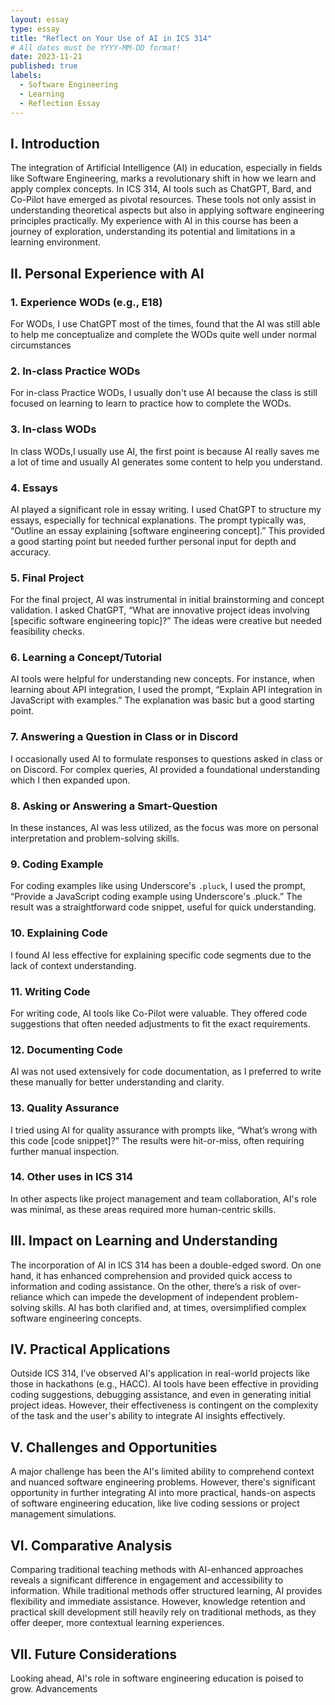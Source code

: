 ```yaml
---
layout: essay
type: essay
title: "Reflect on Your Use of AI in ICS 314"
# All dates must be YYYY-MM-DD format!
date: 2023-11-21
published: true
labels:
  - Software Engineering
  - Learning
  - Reflection Essay
---
```


## I. Introduction

The integration of Artificial Intelligence (AI) in education, especially in fields like Software Engineering, marks a revolutionary shift in how we learn and apply complex concepts. In ICS 314, AI tools such as ChatGPT, Bard, and Co-Pilot have emerged as pivotal resources. These tools not only assist in understanding theoretical aspects but also in applying software engineering principles practically. My experience with AI in this course has been a journey of exploration, understanding its potential and limitations in a learning environment.

## II. Personal Experience with AI

### 1. Experience WODs (e.g., E18)
For WODs, I use ChatGPT most of the times, found that the AI was still able to help me conceptualize and complete the WODs quite well under normal circumstances

### 2. In-class Practice WODs
For in-class Practice WODs, I usually don't use AI because the class is still focused on learning to learn to practice how to complete the WODs.

### 3. In-class WODs
In class WODs,I usually use AI, the first point is because AI really saves me a lot of time and usually AI generates some content to help you understand.

### 4. Essays
AI played a significant role in essay writing. I used ChatGPT to structure my essays, especially for technical explanations. The prompt typically was, “Outline an essay explaining [software engineering concept].” This provided a good starting point but needed further personal input for depth and accuracy.

### 5. Final Project
For the final project, AI was instrumental in initial brainstorming and concept validation. I asked ChatGPT, “What are innovative project ideas involving [specific software engineering topic]?” The ideas were creative but needed feasibility checks.

### 6. Learning a Concept/Tutorial
AI tools were helpful for understanding new concepts. For instance, when learning about API integration, I used the prompt, “Explain API integration in JavaScript with examples.” The explanation was basic but a good starting point.

### 7. Answering a Question in Class or in Discord
I occasionally used AI to formulate responses to questions asked in class or on Discord. For complex queries, AI provided a foundational understanding which I then expanded upon.

### 8. Asking or Answering a Smart-Question
In these instances, AI was less utilized, as the focus was more on personal interpretation and problem-solving skills.

### 9. Coding Example
For coding examples like using Underscore's `.pluck`, I used the prompt, “Provide a JavaScript coding example using Underscore's .pluck.” The result was a straightforward code snippet, useful for quick understanding.

### 10. Explaining Code
I found AI less effective for explaining specific code segments due to the lack of context understanding.

### 11. Writing Code
For writing code, AI tools like Co-Pilot were valuable. They offered code suggestions that often needed adjustments to fit the exact requirements.

### 12. Documenting Code
AI was not used extensively for code documentation, as I preferred to write these manually for better understanding and clarity.

### 13. Quality Assurance
I tried using AI for quality assurance with prompts like, “What’s wrong with this code [code snippet]?” The results were hit-or-miss, often requiring further manual inspection.

### 14. Other uses in ICS 314
In other aspects like project management and team collaboration, AI's role was minimal, as these areas required more human-centric skills.

## III. Impact on Learning and Understanding

The incorporation of AI in ICS 314 has been a double-edged sword. On one hand, it has enhanced comprehension and provided quick access to information and coding assistance. On the other, there’s a risk of over-reliance which can impede the development of independent problem-solving skills. AI has both clarified and, at times, oversimplified complex software engineering concepts.

## IV. Practical Applications

Outside ICS 314, I’ve observed AI's application in real-world projects like those in hackathons (e.g., HACC). AI tools have been effective in providing coding suggestions, debugging assistance, and even in generating initial project ideas. However, their effectiveness is contingent on the complexity of the task and the user's ability to integrate AI insights effectively.

## V. Challenges and Opportunities

A major challenge has been the AI's limited ability to comprehend context and nuanced software engineering problems. However, there's significant opportunity in further integrating AI into more practical, hands-on aspects of software engineering education, like live coding sessions or project management simulations.

## VI. Comparative Analysis

Comparing traditional teaching methods with AI-enhanced approaches reveals a significant difference in engagement and accessibility to information. While traditional methods offer structured learning, AI provides flexibility and immediate assistance. However, knowledge retention and practical skill development still heavily rely on traditional methods, as they offer deeper, more contextual learning experiences.

## VII. Future Considerations
Looking ahead, AI's role in software engineering education is poised to grow. Advancements

